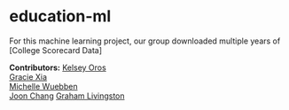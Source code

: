 # education-ml

For this machine learning project, our group downloaded multiple years of [College Scorecard Data]

**Contributors:**
[Kelsey Oros](https://github.com/kelseyoros)  
[Gracie Xia](https://github.com/GracieX)  
[Michelle Wuebben](https://github.com/MissWibbon)  
[Joon Chang](https://github.com/joonc3779)
[Graham Livingston](https://github.com/gramlivingston)